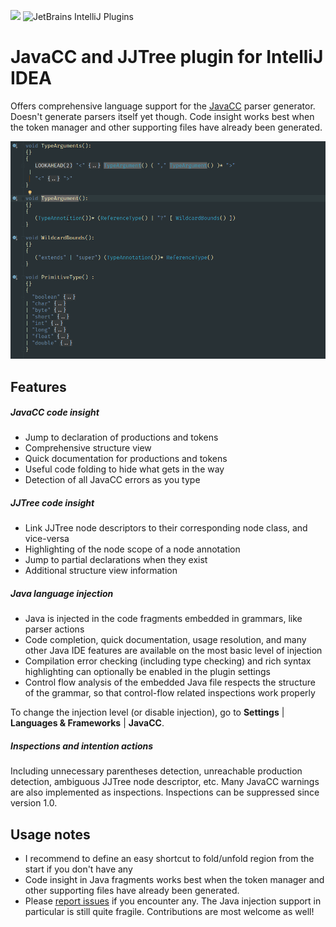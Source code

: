 [![](https://img.shields.io/jetbrains/plugin/v/11431-a8translate.svg)](https://plugins.jetbrains.com/plugin/11431-javacc) ![JetBrains IntelliJ Plugins](https://img.shields.io/jetbrains/plugin/r/rating/11431-javacc)

# JavaCC and JJTree plugin for IntelliJ IDEA


Offers comprehensive language support for the [JavaCC](https://github.com/javacc/javacc) parser generator. Doesn't generate parsers itself yet though. Code insight works best when the token manager and other supporting files have already been generated.


![Demo GIF](/demo.gif)



## Features

##### JavaCC code insight
  * Jump to declaration of productions and tokens
  * Comprehensive structure view
  * Quick documentation for productions and tokens
  * Useful code folding to hide what gets in the way
  * Detection of all JavaCC errors as you type

##### JJTree code insight
  * Link JJTree node descriptors to their corresponding node class, and vice-versa
  * Highlighting of the node scope of a node annotation
  * Jump to partial declarations when they exist
  * Additional structure view information

##### Java language injection
  * Java is injected in the code fragments embedded in grammars, like parser actions
  * Code completion, quick documentation, usage resolution, and many other Java IDE features are available on the most basic level of injection
  * Compilation error checking (including type checking) and rich syntax highlighting can optionally be enabled in the plugin settings
  * Control flow analysis of the embedded Java file respects the structure of the grammar, so that control-flow related inspections work properly


To change the injection level (or disable injection), go to **Settings** | **Languages & Frameworks** | **JavaCC**.


##### Inspections and intention actions

Including unnecessary parentheses detection, unreachable production detection, ambiguous JJTree node descriptor, etc.
Many JavaCC warnings are also implemented as inspections. Inspections can be suppressed since version 1.0.

## Usage notes

* I recommend to define an easy shortcut to fold/unfold region from the start if you don't have any
* Code insight in Java fragments works best when the token manager and other supporting files have already been generated.
* Please <a href="https://github.com/oowekyala/intellij-javacc/issues">report issues</a> if you encounter any.
  The Java injection support in particular is still quite fragile. Contributions are most welcome as well!
